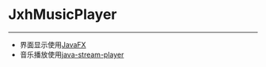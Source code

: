 # JxhMusicPlayer
---
- 界面显示使用[JavaFX](https://openjfx.cn/)
- 音乐播放使用[java-stream-player](https://github.com/goxr3plus/java-stream-player)
